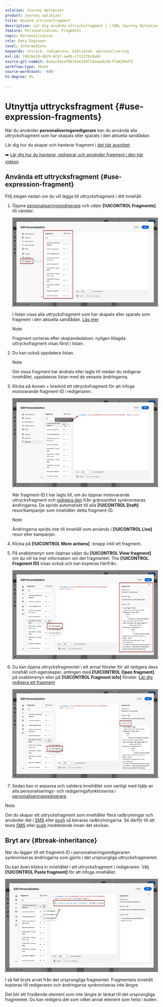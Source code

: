 ```yaml
---
solution: Journey Optimizer
product: journey optimizer
title: Använd uttrycksfragment
description: Lär dig använda uttrycksfragment i [!DNL Journey Optimizer] personaliseringsredigerare.
feature: Personalization, Fragments
topic: Personalization
role: Data Engineer
level: Intermediate
keywords: uttryck, redigerare, bibliotek, personalisering
exl-id: 74b1be18-4829-4c67-ae45-cf13278cda65
source-git-commit: 8a1ec5acef067e3e1d971deaa4b10cffa6294d75
workflow-type: tm+mt
source-wordcount: '440'
ht-degree: 0%

---
```


# Utnyttja uttrycksfragment {#use-expression-fragments}

När du använder **personaliseringsredigerare** kan du använda alla uttrycksfragment som har skapats eller sparats i den aktuella sandlådan.

Lär dig hur du skapar och hanterar fragment i [det här avsnittet](../content-management/fragments.md).

➡️ [Lär dig hur du hanterar, redigerar och använder fragment i den här videon](../content-management/fragments.md#video-fragments)

## Använda ett uttrycksfragment {#use-expression-fragment}

Följ stegen nedan om du vill lägga till uttrycksfragment i ditt innehåll.

1. Öppna [personaliseringsredigerare](personalization-build-expressions.md) och väljer **[!UICONTROL Fragments]** till vänster.

   ![](assets/expression-fragments-pane.png)

   I listan visas alla uttrycksfragment som har skapats eller sparats som fragment i den aktuella sandlådan. [Läs mer](../content-management/fragments.md#create-expression-fragment)

   >[!NOTE]
   >
   >Fragment sorteras efter skapandedatum: nyligen tillagda uttrycksfragment visas först i listan.

1. Du kan också uppdatera listan.

   >[!NOTE]
   >
   >Om vissa fragment har ändrats eller lagts till medan du redigerar innehållet, uppdateras listan med de senaste ändringarna.

1. Klicka på ikonen + bredvid ett uttrycksfragment för att infoga motsvarande fragment-ID i redigeraren.

   ![](assets/expression-fragment-add.png)

   När fragment-ID:t har lagts till, om du öppnar motsvarande uttrycksfragment och [redigera den](../content-management/fragments.md#edit-fragments) från gränssnittet synkroniseras ändringarna. De sprids automatiskt till alla **[!UICONTROL Draft]** resor/kampanjer som innehåller detta fragment-ID.

   >[!NOTE]
   >
   >Ändringarna sprids inte till innehåll som används i **[!UICONTROL Live]** resor eller kampanjer.

1. Klicka på **[!UICONTROL More actions]** -knapp intill ett fragment.

1. På snabbmenyn som öppnas väljer du **[!UICONTROL View fragment]** om du vill ha mer information om det fragmentet. The **[!UICONTROL Fragment ID]** visas också och kan kopieras härifrån.

   ![](assets/expression-fragment-view.png)

1. Du kan öppna uttrycksfragmentet i ett annat fönster för att redigera dess innehåll och egenskaper, antingen med **[!UICONTROL Open fragment]** på snabbmenyn eller på **[!UICONTROL Fragment info]** fönster. [Lär dig redigera ett fragment](../content-management/fragments.md#edit-fragments)

   ![](assets/expression-fragment-open.png)

1. Sedan kan ni anpassa och validera innehållet som vanligt med hjälp av alla personaliserings- och redigeringsfunktionerna i [personaliseringsredigerare](personalization-build-expressions.md).

>[!NOTE]
>
>Om du skapar ett uttrycksfragment som innehåller flera radbrytningar och använder det i [SMS](../sms/create-sms.md#sms-content) eller [push](../push/design-push.md) så bevaras radbrytningarna. Se därför till att testa [SMS](../sms/send-sms.md) eller [push](../push/send-push.md) meddelande innan det skickas.

## Bryt arv {#break-inheritance}

När du lägger till ett fragment-ID i personaliseringsredigeraren synkroniseras ändringarna som gjorts i det ursprungliga uttrycksfragmentet.

Du kan även klistra in innehållet i ett uttrycksfragment i redigeraren. Välj **[!UICONTROL Paste fragment]** för att infoga innehållet.

![](assets/expression-fragment-paste.png)

I så fall bryts arvet från det ursprungliga fragmentet. Fragmentets innehåll kopieras till redigeraren och ändringarna synkroniseras inte längre.

Det blir ett fristående element som inte längre är länkat till det ursprungliga fragmentet. Du kan redigera det som vilket annat element som helst i koden.

